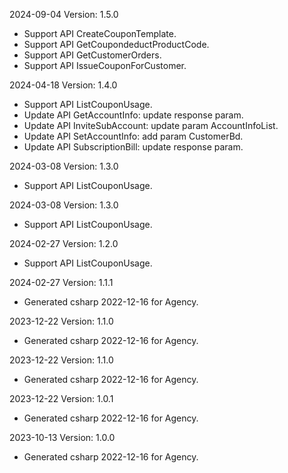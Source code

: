 2024-09-04 Version: 1.5.0
- Support API CreateCouponTemplate.
- Support API GetCoupondeductProductCode.
- Support API GetCustomerOrders.
- Support API IssueCouponForCustomer.


2024-04-18 Version: 1.4.0
- Support API ListCouponUsage.
- Update API GetAccountInfo: update response param.
- Update API InviteSubAccount: update param AccountInfoList.
- Update API SetAccountInfo: add param CustomerBd.
- Update API SubscriptionBill: update response param.


2024-03-08 Version: 1.3.0
- Support API ListCouponUsage.


2024-03-08 Version: 1.3.0
- Support API ListCouponUsage.


2024-02-27 Version: 1.2.0
- Support API ListCouponUsage.


2024-02-27 Version: 1.1.1
- Generated csharp 2022-12-16 for Agency.

2023-12-22 Version: 1.1.0
- Generated csharp 2022-12-16 for Agency.

2023-12-22 Version: 1.1.0
- Generated csharp 2022-12-16 for Agency.

2023-12-22 Version: 1.0.1
- Generated csharp 2022-12-16 for Agency.

2023-10-13 Version: 1.0.0
- Generated csharp 2022-12-16 for Agency.

